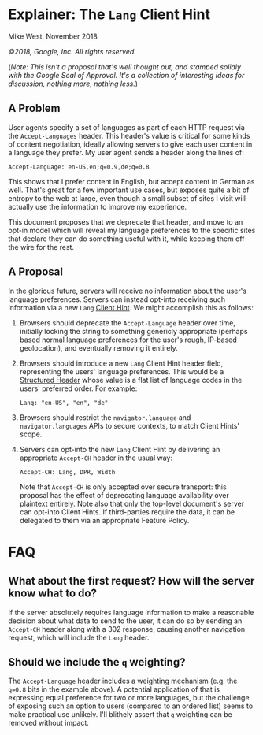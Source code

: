 # Explainer: The `Lang` Client Hint

Mike West, November 2018

_©2018, Google, Inc. All rights reserved._

(_Note: This isn't a proposal that's well thought out, and stamped solidly with the Google Seal of
Approval. It's a collection of interesting ideas for discussion, nothing more, nothing less._)

## A Problem

User agents specify a set of languages as part of each HTTP request via the `Accept-Languages` header.
This header's value is critical for some kinds of content negotiation, ideally allowing servers to give
each user content in a language they prefer. My user agent sends a header along the lines of:

```http
Accept-Language: en-US,en;q=0.9,de;q=0.8
```

This shows that I prefer content in English, but accept content in German as well. That's great for
a few important use cases, but exposes quite a bit of entropy to the web at large, even though a
small subset of sites I visit will actually use the information to improve my experience.

This document proposes that we deprecate that header, and move to an opt-in model which will reveal
my language preferences to the specific sites that declare they can do something useful with it,
while keeping them off the wire for the rest.

## A Proposal

In the glorious future, servers will receive no information about the user's language preferences.
Servers can instead opt-into receiving such information via a new `Lang` [Client Hint][1]. We might
accomplish this as follows:

[1]: https://tools.ietf.org/html/draft-ietf-httpbis-client-hints
[2]: https://tools.ietf.org/html/draft-ietf-httpbis-header-structure

1.  Browsers should deprecate the `Accept-Language` header over time, initially locking the string
    to something genericly appropriate (perhaps based normal language preferences for the user's
    rough, IP-based geolocation), and eventually removing it entirely.

2.  Browsers should introduce a new `Lang` Client Hint header field, representing the users'
    language preferences. This would be a [Structured Header][2] whose value is a flat list of
    language codes in the users' preferred order. For example:

    ```http
    Lang: "en-US", "en", "de"
    ```

3.  Browsers should restrict the `navigator.language` and `navigator.languages` APIs to secure
    contexts, to match Client Hints' scope.

4.  Servers can opt-into the new `Lang` Client Hint by delivering an appropriate `Accept-CH`
    header in the usual way:

    ```http
    Accept-CH: Lang, DPR, Width
    ```

    Note that `Accept-CH` is only accepted over secure transport: this proposal has the effect
    of deprecating language availability over plaintext entirely. Note also that only the top-level
    document's server can opt-into Client Hints. If third-parties require the data, it can be
    delegated to them via an appropriate Feature Policy.

# FAQ

## What about the first request? How will the server know what to do?

If the server absolutely requires language information to make a reasonable decision about what
data to send to the user, it can do so by sending an `Accept-CH` header along with a 302 response,
causing another navigation request, which will include the `Lang` header.

## Should we include the `q` weighting?

The `Accept-Language` header includes a weighting mechanism (e.g. the `q=0.8` bits in the example
above). A potential application of that is expressing equal preference for two or more languages,
but the challenge of exposing such an option to users (compared to an ordered list) seems to make
practical use unlikely. I'll blithely assert that `q` weighting can be removed without impact.
